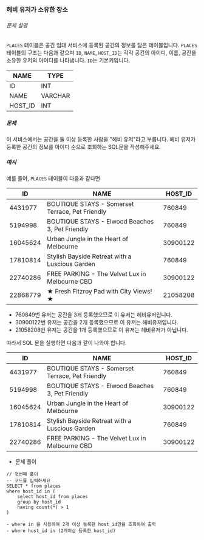 ### 헤비 유저가 소유한 장소

###### 문제 설명

`PLACES` 테이블은 공간 임대 서비스에 등록된 공간의 정보를 담은 테이블입니다. `PLACES` 테이블의 구조는 다음과 같으며 `ID`, `NAME`, `HOST_ID`는 각각 공간의 아이디, 이름, 공간을 소유한 유저의 아이디를 나타냅니다. `ID`는 기본키입니다.

| NAME    | TYPE    |
| ------- | ------- |
| ID      | INT     |
| NAME    | VARCHAR |
| HOST_ID | INT     |

##### 문제

이 서비스에서는 공간을 둘 이상 등록한 사람을 "헤비 유저"라고 부릅니다. 헤비 유저가 등록한 공간의 정보를 아이디 순으로 조회하는 SQL문을 작성해주세요.

##### 예시

예를 들어, `PLACES` 테이블이 다음과 같다면

| ID       | NAME                                            | HOST_ID  |
| -------- | ----------------------------------------------- | -------- |
| 4431977  | BOUTIQUE STAYS - Somerset Terrace, Pet Friendly | 760849   |
| 5194998  | BOUTIQUE STAYS - Elwood Beaches 3, Pet Friendly | 760849   |
| 16045624 | Urban Jungle in the Heart of Melbourne          | 30900122 |
| 17810814 | Stylish Bayside Retreat with a Luscious Garden  | 760849   |
| 22740286 | FREE PARKING - The Velvet Lux in Melbourne CBD  | 30900122 |
| 22868779 | ★ Fresh Fitzroy Pad with City Views! ★          | 21058208 |

- 760849번 유저는 공간을 3개 등록했으므로 이 유저는 헤비유저입니다.
- 30900122번 유저는 공간을 2개 등록했으므로 이 유저는 헤비유저입니다.
- 21058208번 유저는 공간을 1개 등록했으므로 이 유저는 헤비유저가 아닙니다.

따라서 SQL 문을 실행하면 다음과 같이 나와야 합니다.

| ID       | NAME                                            | HOST_ID  |
| -------- | ----------------------------------------------- | -------- |
| 4431977  | BOUTIQUE STAYS - Somerset Terrace, Pet Friendly | 760849   |
| 5194998  | BOUTIQUE STAYS - Elwood Beaches 3, Pet Friendly | 760849   |
| 16045624 | Urban Jungle in the Heart of Melbourne          | 30900122 |
| 17810814 | Stylish Bayside Retreat with a Luscious Garden  | 760849   |
| 22740286 | FREE PARKING - The Velvet Lux in Melbourne CBD  | 30900122 |



- 문제 풀이

```mysql
// 첫번째 풀이
-- 코드를 입력하세요
SELECT * from places
where host_id in (
    select host_id from places
    group by host_id
    having count(*) > 1
)

- where in 을 사용하여 2개 이상 등록한 host_id만을 조회하여 출력
- where host_id in (2개이상 등록한 host_id)
```
